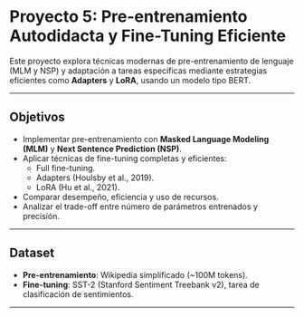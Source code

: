 #  Proyecto 5: Pre-entrenamiento Autodidacta y Fine-Tuning Eficiente

Este proyecto explora técnicas modernas de pre-entrenamiento de lenguaje (MLM y NSP) y adaptación a tareas específicas mediante estrategias eficientes como **Adapters** y **LoRA**, usando un modelo tipo BERT.

---

##  Objetivos

- Implementar pre-entrenamiento con **Masked Language Modeling (MLM)** y **Next Sentence Prediction (NSP)**.
- Aplicar técnicas de fine-tuning completas y eficientes:
  - Full fine-tuning.
  - Adapters (Houlsby et al., 2019).
  - LoRA (Hu et al., 2021).
- Comparar desempeño, eficiencia y uso de recursos.
- Analizar el trade-off entre número de parámetros entrenados y precisión.

---

##  Dataset

- **Pre-entrenamiento**: Wikipedia simplificado (~100M tokens).
- **Fine-tuning**: SST-2 (Stanford Sentiment Treebank v2), tarea de clasificación de sentimientos.

---
